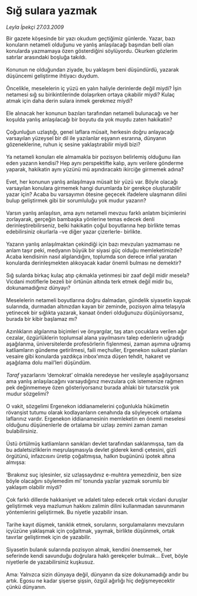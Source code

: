 # Sığ sulara yazmak

*Leyla İpekçi 27.03.2009*

<div class="taraf_structure_2col_1zq">
<div class="margen_n">



 <p>Bir gazete köşesinde bir yazı okudum geçtiğimiz günlerde. Yazar, bazı konuların netameli olduğunu ve yanlış anlaşılacağı başından belli olan konularda yazmamaya özen gösterdiğini söylüyordu. Okurken gözlerim satırlar arasındaki boşluğa takıldı. <br/><br/>Konunun ne olduğundan ziyade, bu yaklaşım beni düşündürdü, yazarak düşüncemi geliştirme ihtiyacı duydum. <br/><br/>Öncelikle, meselelerin iç yüzü en yalın haliyle derinlerde değil miydi? İşin netamesi sığ su birikintilerinde dolaşırken ortaya çıkabilir miydi? Kulaç atmak için daha derin sulara inmek gerekmez miydi? <br/><br/>Ele alınacak her konunun bazıları tarafından netameli bulunacağı ve her koşulda yanlış anlaşılacağı bir boyutu da yok muydu zaten hakikatin? <br/><br/>Çoğunluğun uzlaştığı, genel laflara müsait, herkesin doğru anlayacağı varsayılan yüzeysel bir dil ile yazılanlar eşyanın esrarına, dünyanın gözeneklerine, ruhun iç sesine yaklaştırabilir miydi bizi? <br/><br/>Ya netameli konuları ele almamakla bir pozisyon belirlemiş olduğunu ilan eden yazarın kendisi? Hep aynı perspektifte kalıp, aynı verilere gönderme yaparak, hakikatin aynı yüzünü mü aşındıracaktı ikirciğe girmemek adına? <br/><br/>Evet, her konunun yanlış anlaşılmaya müsait bir yüzü var. Böyle olacağı varsayılan konulara girmemek hangi durumlarda bir gerekçe oluşturabilir yazar için? Acaba bu varsayımın ötesine geçecek ifadelere ulaşmanın dilini bulup geliştirmek gibi bir sorumluluğu yok mudur yazarın? <br/><br/>Varsın yanlış anlaşılsın, ama aynı netameli mevzuu farklı anlatım biçimlerini zorlayarak, gerçeğin bambaşka yönlerine temas edecek denli derinleştirebilirseniz, belki hakikatin çoğul boyutlarına hep birlikte temas edebilirsiniz okurlarla –ve diğer yazar çizerlerle- birlikte. <br/><br/>Yazarın yanlış anlaşılmaktan çekindiği için bazı mevzuları yazmaması ne anlam taşır peki, medyanın büyük bir siyasi güç olduğu memleketimizde? Acaba kendisinin nasıl algılandığını, toplumda son derece infial yaratan konularda derinleşmekten alıkoyacak kadar önemli bulması ne demektir? <br/><br/>Sığ sularda birkaç kulaç atıp çıkmakla yetinmesi bir zaaf değil midir mesela? Vicdani motiflerle bezeli bir örtünün altında terk etmek değil midir bu, dokunamadığınız dünyayı? <br/><br/>Meselelerin netameli boyutlarına doğru dalmadan, gündelik siyasetin kaypak sularında, durmadan altınızdan kayan bir zeminde, pozisyon alma telaşıyla yetinecek bir sığlıkta yazarak, kanaat önderi olduğunuzu düşünüyorsanız, burada bir kibir başlamaz mı? <br/><br/>Azınlıkların algılanma biçimleri ve önyargılar, taş atan çocuklara verilen ağır cezalar, özgürlüklerin toplumsal alana yayılmasını talep edenlerin uğradığı aşağılanma, üniversitelerde profesörlerin fişlenmesi, zaman aşımına uğramış katliamların gündeme getirilmesi, faili meçhuller, Ergenekon suikast planları vesaire gibi konularda yazdıkça inbox’ımıza düşen tehdit, hakaret ve aşağılama dolu mail’leri düşündüm. <i><br/><br/>Taraf</i> yazarlarını ‘demokrat’ olmakla neredeyse her vesileyle aşağılıyorsanız ama yanlış anlaşılacağını varsaydığınız mevzulara çok istemenize rağmen pek değinmemeye özen gösteriyorsanız burada ahlaki bir tutarsızlık yok mudur sözgelimi? <br/><br/>O vakit, sözgelimi Ergenekon iddianamelerini çoğunlukla hükümetin rövanşist tutumu olarak kodlayanların cenahında da söyleyecek ortalama laflarınız vardır. Ergenekon iddianamesinin memleketin en önemli meselesi olduğunu düşünenlerle de ortalama bir uzlaşı zemini zaman zaman bulabilirsiniz. <br/><br/>Üstü örtülmüş katliamların sanıkları devlet tarafından saklanmışsa, tam da bu adaletsizliklerin meşrulaşmasıyla devlet giderek kendi çetesini, gizli örgütünü, infazcısını üretip çoğaltmışsa, halkın bugününü ipotek altına almışsa: <br/><br/>‘Bırakınız suç işlesinler, siz uzlaşsaydınız e-muhtıra yemezdiniz, ben size böyle olacağını söylemedim mi’ tonunda yazılar yazmak sorumlu bir yaklaşım olabilir miydi? <br/><br/>Çok farklı dillerde hakkaniyet ve adaleti talep edecek ortak vicdani duruşlar geliştirmek veya mazlumun hakkını zalimin dilini kullanmadan savunmanın yöntemlerini geliştirmek. Bu niyetle yazabilir insan. <br/><br/>Tarihe kayıt düşmek, tanıklık etmek, sorularını, sorgulamalarını mevzuların içyüzüne yaklaşmak için çoğaltmak, yaymak, birlikte düşünmek, ortak tavırlar geliştirmek için de yazabilir. <br/><br/>Siyasetin bulanık sularında pozisyon almak, kendini önemsemek, her seferinde kendi savunduğu doğrulara haklı gerekçeler bulmak... Evet, böyle niyetlerle de yazabilirsiniz kuşkusuz. <br/><br/>Ama: Yalnızca sizin dünyaya değil, dünyanın da size dokunamadığı andır bu artık. Egosu ne kadar şişerse şişsin, özgül ağırlığı hiç değişmeyecektir çünkü dünyanın.</p>
<br/>
<br/>
<br/>



<br/>


<div id="taraf_not">
</div>

</div>


</div>
